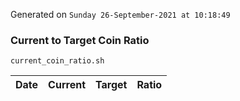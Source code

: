 Generated on `Sunday 26-September-2021 at 10:18:49`

### Current to Target Coin Ratio
`current_coin_ratio.sh`

Date|Current|Target|Ratio
---|---|---|---
